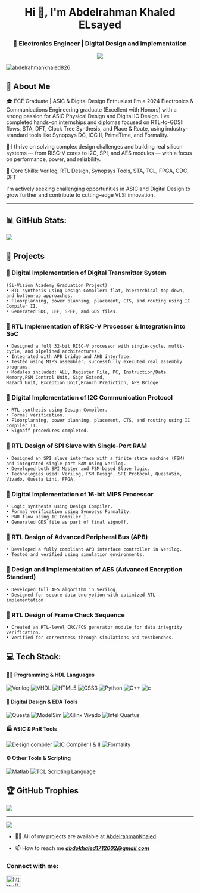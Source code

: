 <h1 align="center">Hi 👋, I'm Abdelrahman Khaled ELsayed</h1>
<h3 align="center">🚀 Electronics Engineer | Digital Design and implementation</h3>


<p align="center">
 <img src="https://media0.giphy.com/media/v1.Y2lkPTc5MGI3NjExZnZsdWJpdzRlNmVtc2liMDYxeXkzeno3Y2I1eTdpN2NmNHRyMnpvNCZlcD12MV9pbnRlcm5hbF9naWZfYnlfaWQmY3Q9Zw/JIX9t2j0ZTN9S/giphy.gif"/>
</p>

<p align="left"> <img src="https://komarev.com/ghpvc/?username=abdelrahmankhaled826&label=Profile%20views&color=0e75b6&style=flat" alt="abdelrahmankhaled826" /> </p>

## 🚀 About Me

🎓 ECE Graduate | ASIC & Digital Design Enthusiast
I'm a 2024 Electronics & Communications Engineering graduate (Excellent with Honors) with a strong passion for ASIC Physical Design and Digital IC Design. I've completed hands-on internships and diplomas focused on RTL-to-GDSII flows, STA, DFT, Clock Tree Synthesis, and Place & Route, using industry-standard tools like Synopsys DC, ICC II, PrimeTime, and Formality.

🚀 I thrive on solving complex design challenges and building real silicon systems — from RISC-V cores to I2C, SPI, and AES modules — with a focus on performance, power, and reliability.

🔧 Core Skills: Verilog, RTL Design, Synopsys Tools, STA, TCL, FPGA, CDC, DFT

I'm actively seeking challenging opportunities in ASIC and Digital Design to grow further and contribute to cutting-edge VLSI innovation.

---

## 📊 GitHub Stats:
![](https://github-readme-stats.vercel.app/api/top-langs/?username=abdelrahmankhaled826&theme=blue-green&hide_border=false&include_all_commits=true&count_private=true&layout=compact)


## 🚀 Projects

### 🔷 Digital Implementation of Digital Transmitter System
    (Si-Vision Academy Graduation Project)  
    • RTL synthesis using Design Compiler: flat, hierarchical top-down, and bottom-up approaches.  
    • Floorplanning, power planning, placement, CTS, and routing using IC Compiler II.  
    • Generated SDC, LEF, SPEF, and GDS files.  

### 🔷 RTL Implementation of RISC-V Processor & Integration into SoC  
    • Designed a full 32-bit RISC-V processor with single-cycle, multi-cycle, and pipelined architectures.  
    • Integrated with APB bridge and AHB interface.  
    • Tested using MIPS assembler; successfully executed real assembly programs.  
    • Modules included: ALU, Register File, PC, Instruction/Data Memory,FSM Control Unit, Sign Extend,
    Hazard Unit, Exception Unit,Branch Prediction, APB Bridge  
  
### 🔷 Digital Implementation of I2C Communication Protocol
    • RTL synthesis using Design Compiler.  
    • Formal verification.  
    • Floorplanning, power planning, placement, CTS, and routing using IC Compiler II.  
    • Signoff procedures completed.  


### 🔷 RTL Design of SPI Slave with Single-Port RAM  
    • Designed an SPI slave interface with a finite state machine (FSM) and integrated single-port RAM using Verilog.  
    • Developed both SPI Master and FSM-based Slave logic.  
    • Technologies used: Verilog, FSM Design, SPI Protocol, QuestaSim, Vivado, Questa Lint, FPGA.

### 🔷 Digital Implementation of 16-bit MIPS Processor
    • Logic synthesis using Design Compiler.  
    • Formal verification using Synopsys Formality.  
    • PNR flow using IC Compiler I.  
    • Generated GDS file as part of final signoff.  

### 🔷 RTL Design of Advanced Peripheral Bus (APB) 
    • Developed a fully compliant APB interface controller in Verilog.  
    • Tested and verified using simulation environments.  

### 🔷 Design and Implementation of AES (Advanced Encryption Standard)
    • Developed full AES algorithm in Verilog.  
    • Designed for secure data encryption with optimized RTL implementation.  

### 🔷 RTL Design of Frame Check Sequence 
    • Created an RTL-level CRC/FCS generator module for data integrity verification.  
    • Verified for correctness through simulations and testbenches.  



## 💻 Tech Stack:
#### 👨‍💻 Programming & HDL Languages
![Verilog](https://img.shields.io/badge/Verilog-blue)  ![VHDL](https://img.shields.io/badge/VHDL-8A2BE2) ![HTML5](https://img.shields.io/badge/HTML-white) ![CSS3](https://img.shields.io/badge/CSS-red) ![Python](https://img.shields.io/badge/Python-ffdd54) ![C++](https://img.shields.io/badge/C++-yellow) ![c](https://img.shields.io/badge/C-pink)

#### 🧠 Digital Design & EDA Tools
![Questa](https://img.shields.io/badge/Questa-red)  ![ModelSim](https://img.shields.io/badge/ModelSim-green) ![Xilinx Vivado](https://img.shields.io/badge/XilinxVivado-blue) ![Intel Quartus](https://img.shields.io/badge/IntelQuartus-8A2BE2) 

#### 🏭 ASIC & PnR Tools
![Design compiler](https://img.shields.io/badge/Designcompiler-pink) ![IC Compiler I & II](https://img.shields.io/badge/ICCompiler&II-blue) ![Formality ](https://img.shields.io/badge/Formality-8A2BE2) 

#### ⚙️ Other Tools & Scripting
![Matlab](https://img.shields.io/badge/Matlab-red)  ![TCL Scripting Language](https://img.shields.io/badge/TCL-green) 


## 🏆 GitHub Trophies
![](https://github-profile-trophy.vercel.app/?username=abdelrahmankhaled826&theme=dark&no-frame=false&no-bg=false&margin-w=4)


---
[![](https://visitcount.itsvg.in/api?id=abdelrahmankhaled826&icon=2&color=11)](https://visitcount.itsvg.in)

<!-- Proudly created with GPRM ( https://gprm.itsvg.in ) -->


- 👨‍💻 All of my projects are available at [AbdelrahmanKhaled](https://github.com/AbdelrahmanKhaled826?tab=repositories)

- 📫 How to reach me ***abdokhaled1712002@gmail.com***

<h3 align="left">Connect with me:</h3>
<p align="left">
<a href="https://linkedin.com/in/https://www.linkedin.com/in/abdelrahman-khaled-7012ba251/" target="blank"><img align="center" src="https://raw.githubusercontent.com/rahuldkjain/github-profile-readme-generator/master/src/images/icons/Social/linked-in-alt.svg" alt="https://www.linkedin.com/in/abdelrahman-khaled-7012ba251/" height="30" width="40" /></a>
</p>
